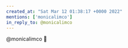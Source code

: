 ```yaml
---
created_at: "Sat Mar 12 01:38:17 +0000 2022"
mentions: ['monicalimco']
in_reply_to: @monicalimco
---
```


@monicalimco 👀